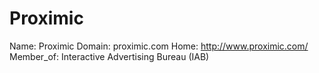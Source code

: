 
# Proximic

Name: Proximic
Domain: proximic.com
Home: http://www.proximic.com/
Member_of: Interactive Advertising Bureau (IAB)
